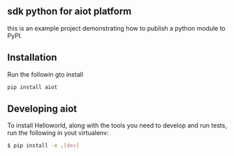 ## sdk python for aiot platform

this is an example project demonstrating how to publish a python module to PyPI.

## Installation

Run the followin gto install

```python
pip install aiot
```

## Developing aiot

To install Helloworld, along with the tools you need to develop and run tests, run the following in yout virtualenv:

```bash
$ pip install -e .[dev]
```
